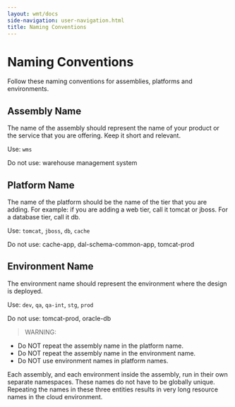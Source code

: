 ```yaml
---
layout: wmt/docs
side-navigation: user-navigation.html
title: Naming Conventions
---
```


# Naming Conventions

Follow these naming conventions for assemblies, platforms and environments.

## Assembly Name

The name of the assembly should represent the name of your product or the service that you are offering. Keep it short and relevant.

Use: `wms`

Do not use: warehouse management system

## Platform Name

The name of the platform should be the name of the tier that you are adding. For example: if you are adding a web tier, call it tomcat or jboss. For a database tier, call it db.

Use: `tomcat`, `jboss`, `db`, `cache`

Do not use: cache-app, dal-schema-common-app, tomcat-prod

## Environment Name

The environment name should represent the environment where the design is deployed.

Use: `dev`, `qa`, `qa-int`, `stg`, `prod`

Do not use: tomcat-prod, oracle-db

> WARNING:
>
* Do NOT repeat the assembly name in the platform name.
* Do NOT repeat the assembly name in the environment name.
* Do NOT use environment names in platform names.

Each assembly, and each environment inside the assembly, run in their own separate namespaces. These names do not have to be globally unique. Repeating the names in these three entities results in very long resource names in the cloud environment.  
